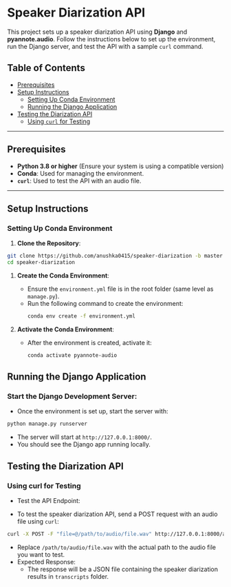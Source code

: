 # Speaker Diarization API

This project sets up a speaker diarization API using **Django** and **pyannote.audio**. Follow the instructions below to set up the environment, run the Django server, and test the API with a sample `curl` command.

## Table of Contents
- [Prerequisites](#prerequisites)
- [Setup Instructions](#setup-instructions)
  - [Setting Up Conda Environment](#setting-up-conda-environment)
  - [Running the Django Application](#running-the-django-application)
- [Testing the Diarization API](#testing-the-diarization-api)
  - [Using `curl` for Testing](#using-curl-for-testing)

---

## Prerequisites

- **Python 3.8 or higher** (Ensure your system is using a compatible version)
- **Conda**: Used for managing the environment.
- **`curl`**: Used to test the API with an audio file.

---

## Setup Instructions

### Setting Up Conda Environment

 1. **Clone the Repository**:
   ```bash
   git clone https://github.com/anushka0415/speaker-diarization -b master
   cd speaker-diarization
   ```

1. **Create the Conda Environment**:
   - Ensure the `environment.yml` file is in the root folder (same level as `manage.py`).
   - Run the following command to create the environment:
     ```bash
     conda env create -f environment.yml
     ```

2. **Activate the Conda Environment**:
   - After the environment is created, activate it:
     ```bash
     conda activate pyannote-audio
     ```

## Running the Django Application
### Start the Django Development Server:

  - Once the environment is set up, start the server with:
```bash
python manage.py runserver

```

 - The server will start at `http://127.0.0.1:8000/`.
 - You should see the Django app running locally.

## Testing the Diarization API
### Using curl for Testing
- Test the API Endpoint:

- To test the speaker diarization API, send a POST request with an audio file using `curl`:
```bash
curl -X POST -F "file=@/path/to/audio/file.wav" http://127.0.0.1:8000/api/diarize/
```
- Replace `/path/to/audio/file.wav` with the actual path to the audio file you want to test.
- Expected Response:
     - The response will be a JSON file containing the speaker diarization results in `transcripts` folder.

 




   
